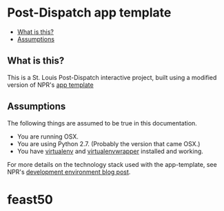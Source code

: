 Post-Dispatch app template
==========================

* [What is this?](#what-is-this)
* [Assumptions](#assumptions)

What is this?
-------------

This is a St. Louis Post-Dispatch interactive project, built using a modified version of NPR's [app template](https://github.com/nprapps/app-template/)

Assumptions
-----------

The following things are assumed to be true in this documentation.

* You are running OSX.
* You are using Python 2.7. (Probably the version that came OSX.)
* You have [virtualenv](https://pypi.python.org/pypi/virtualenv) and [virtualenvwrapper](https://pypi.python.org/pypi/virtualenvwrapper) installed and working.

For more details on the technology stack used with the app-template, see NPR's [development environment blog post](http://blog.apps.npr.org/2013/06/06/how-to-setup-a-developers-environment.html).

# feast50
